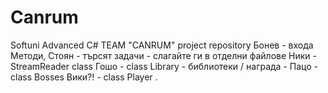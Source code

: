 # Canrum
Softuni Advanced C#  TEAM "CANRUM" project repository
Бонев - входа
Методи, Стоян - търсят задачи - слагайте ги в отделни файлове
Ники - StreamReader class
Гошо - class Library - библиотеки / награда - 
Пацо - class Bosses
Вики?! - class Player .
